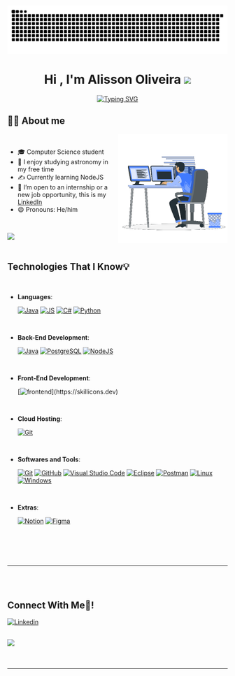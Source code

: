 <p align="center">
  <img src="https://github.com/Alisson-Oliver/Alisson-Oliver/blob/output/github-contribution-grid-snake-dark.svg" alt="snake gif" />
</p>


<h1 align="center"><b>Hi , I'm Alisson Oliveira </b><img src="https://media.giphy.com/media/hvRJCLFzcasrR4ia7z/giphy.gif" width="35"></h1>
<!--  -->
<p align="center">
<a href="https://git.io/typing-svg"><img src="https://readme-typing-svg.demolab.com?font=&size=29&duration=3000&pause=1000&color=7225D9&random=false&width=550&height=45&lines=Sou+apaixonado+pela+tecnologia%2C;Estudante+de+Ci%C3%AAncia+da+Computa%C3%A7%C3%A3o%2C;Sempre+buscando+aprender%2C;Gosto+de+resolver+problemas%2C;Entusiasta+de+inova%C3%A7%C3%A3o." alt="Typing SVG" /></a>






	
## 🧑‍💻​ **About me**

<picture> <img align="right" src="https://github.com/0xAbdulKhalid/0xAbdulKhalid/raw/main/assets/mdImages/Right_Side.gif" width = 250px></picture>

<br>

- 🎓 Computer Science student
- 🔭 I enjoy studying astronomy in my free time
- ✍️ Currently learning NodeJS
- 📄 I’m open to an internship or a new job opportunity, this is my [LinkedIn](https://www.linkedin.com/in/alisson-oliver/)
- 😄 Pronouns: He/him


<br>

<img src="https://user-images.githubusercontent.com/73097560/115834477-dbab4500-a447-11eb-908a-139a6edaec5c.gif"><br><br>

## **Technologies That I Know**💡
<br>

<p align="center">

- **Languages**:
    
  [![Java](https://skillicons.dev/icons?i=java&theme=dark)](https://skillicons.dev)
  [![JS](https://skillicons.dev/icons?i=js&theme=dark)](https://skillicons.dev)
  [![C#](https://skillicons.dev/icons?i=cs&theme=dark)](https://skillicons.dev)
  [![Python](https://skillicons.dev/icons?i=python&theme=dark)](https://skillicons.dev)
  
<br>

- **Back-End Development**:
  
   [![Java](https://skillicons.dev/icons?i=java&theme=dark)](https://skillicons.dev)
   [![PostgreSQL](https://skillicons.dev/icons?i=postgres&theme=dark)](https://skillicons.dev)
   [![NodeJS](https://skillicons.dev/icons?i=nodejs&theme=dark)](https://skillicons.dev)

<br>   
    
- **Front-End Development**:

  [![frontend](https://skillicons.dev/icons?i=js,html,css,)](https://skillicons.dev)
  

<br>

- **Cloud Hosting**:

   [![Git](https://skillicons.dev/icons?i=github&theme=dark)](https://skillicons.dev)
  
    
<br>

- **Softwares and Tools**:

    [![Git](https://skillicons.dev/icons?i=git&theme=dark)](https://skillicons.dev)
    [![GitHub](https://skillicons.dev/icons?i=github&theme=dark)](https://skillicons.dev)
    [![Visual Studio Code](https://skillicons.dev/icons?i=vscode&theme=dark)](https://skillicons.dev)
    [![Eclipse](https://skillicons.dev/icons?i=eclipse&theme=dark)](https://skillicons.dev)
    [![Postman](https://skillicons.dev/icons?i=postman&theme=dark)](https://skillicons.dev)
    [![Linux](https://skillicons.dev/icons?i=linux&theme=dark)](https://skillicons.dev)
    [![Windows](https://skillicons.dev/icons?i=windows&theme=dark)](https://skillicons.dev)

<br>

- **Extras**:

    [![Notion](https://skillicons.dev/icons?i=notion&theme=dark)](https://skillicons.dev)
    [![Figma](https://skillicons.dev/icons?i=figma&theme=dark)](https://skillicons.dev)

<br> 

</p>

<br>
<br>

-----

<br>



<br>

## **Connect With Me🤝!**
  [![Linkedin](https://skillicons.dev/icons?i=linkedin&theme=dark)](https://www.linkedin.com/in/alisson-oliver/)

</div>

<br>
<img src="https://user-images.githubusercontent.com/73097560/115834477-dbab4500-a447-11eb-908a-139a6edaec5c.gif">
<br>
<br>
<br>

<div align='center'>



</div>


---

